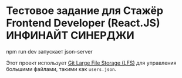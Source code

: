 # Тестовое задание для Стажёр Frontend Developer (React.JS) ИНФИНАЙТ СИНЕРДЖИ

npm run dev запускает json-server

Этот проект использует [Git Large File Storage (LFS)](https://git-lfs.github.com/) для управления большими файлами, такими как `users.json`.